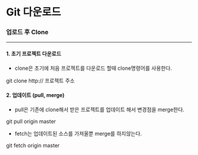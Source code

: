 # Git 다운로드

### 업로드 후 Clone

---

#### 1. 초기 프로젝트 다운로드

- clone은 초기에 처음 프로젝트를 다운로드 할때 clone명령어를 사용한다.

git clone http:// 프로젝트 주소



#### 2. 업데이트 (pull, merge)

- pull은 기존에 clone해서 받은 프로젝트를 업데이트 해서 변경점을 merge한다.

git pull origin master

- fetch는 업데이트된 소스를 가져올뿐 merge를 하지않는다.

git fetch origin master